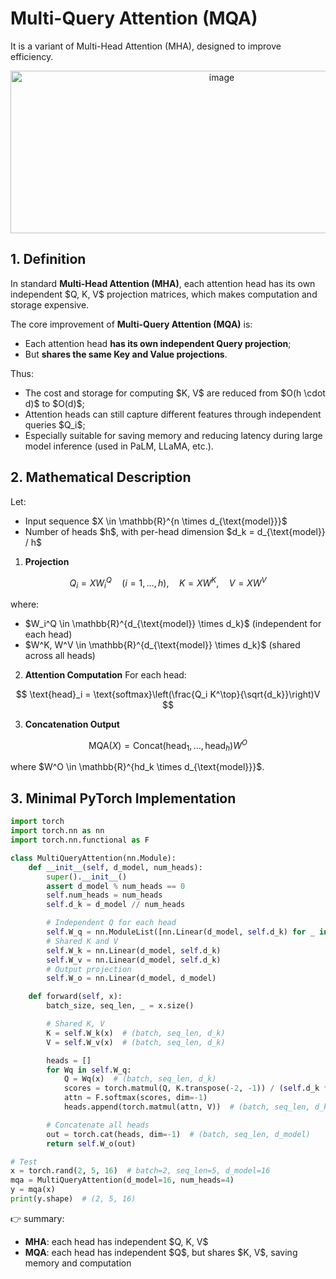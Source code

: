 # Multi-Query Attention (MQA)

It is a variant of Multi-Head Attention (MHA), designed to improve efficiency.
<div align="center">
<img width="660" height="260" alt="image" src="https://github.com/user-attachments/assets/27daf7ab-99a9-4cf7-853c-682ac6baf531" />
</div>

## 1. Definition

In standard **Multi-Head Attention (MHA)**, each attention head has its own independent \$Q, K, V\$ projection matrices, which makes computation and storage expensive.

The core improvement of **Multi-Query Attention (MQA)** is:

* Each attention head **has its own independent Query projection**;
* But **shares the same Key and Value projections**.

Thus:

* The cost and storage for computing \$K, V\$ are reduced from \$O(h \cdot d)\$ to \$O(d)\$;
* Attention heads can still capture different features through independent queries \$Q\_i\$;
* Especially suitable for saving memory and reducing latency during large model inference (used in PaLM, LLaMA, etc.).


## 2. Mathematical Description

Let:

* Input sequence \$X \in \mathbb{R}^{n \times d\_{\text{model}}}\$
* Number of heads \$h\$, with per-head dimension \$d\_k = d\_{\text{model}} / h\$

1. **Projection**

$$
Q_i = X W_i^Q \quad (i=1,\dots,h), \quad K = X W^K, \quad V = X W^V
$$

where:

* \$W\_i^Q \in \mathbb{R}^{d\_{\text{model}} \times d\_k}\$ (independent for each head)
* \$W^K, W^V \in \mathbb{R}^{d\_{\text{model}} \times d\_k}\$ (shared across all heads)

2. **Attention Computation**
   For each head:

$$
\text{head}_i = \text{softmax}\left(\frac{Q_i K^\top}{\sqrt{d_k}}\right)V
$$

3. **Concatenation Output**

$$
\text{MQA}(X) = \text{Concat}(\text{head}_1,\dots,\text{head}_h) W^O
$$

where \$W^O \in \mathbb{R}^{hd\_k \times d\_{\text{model}}}\$.

## 3. Minimal PyTorch Implementation

```python
import torch
import torch.nn as nn
import torch.nn.functional as F

class MultiQueryAttention(nn.Module):
    def __init__(self, d_model, num_heads):
        super().__init__()
        assert d_model % num_heads == 0
        self.num_heads = num_heads
        self.d_k = d_model // num_heads

        # Independent Q for each head
        self.W_q = nn.ModuleList([nn.Linear(d_model, self.d_k) for _ in range(num_heads)])
        # Shared K and V
        self.W_k = nn.Linear(d_model, self.d_k)
        self.W_v = nn.Linear(d_model, self.d_k)
        # Output projection
        self.W_o = nn.Linear(d_model, d_model)

    def forward(self, x):
        batch_size, seq_len, _ = x.size()

        # Shared K, V
        K = self.W_k(x)  # (batch, seq_len, d_k)
        V = self.W_v(x)  # (batch, seq_len, d_k)

        heads = []
        for Wq in self.W_q:
            Q = Wq(x)  # (batch, seq_len, d_k)
            scores = torch.matmul(Q, K.transpose(-2, -1)) / (self.d_k ** 0.5)
            attn = F.softmax(scores, dim=-1)
            heads.append(torch.matmul(attn, V))  # (batch, seq_len, d_k)

        # Concatenate all heads
        out = torch.cat(heads, dim=-1)  # (batch, seq_len, d_model)
        return self.W_o(out)

# Test
x = torch.rand(2, 5, 16)  # batch=2, seq_len=5, d_model=16
mqa = MultiQueryAttention(d_model=16, num_heads=4)
y = mqa(x)
print(y.shape)  # (2, 5, 16)
```

👉 summary:

* **MHA**: each head has independent \$Q, K, V\$
* **MQA**: each head has independent \$Q\$, but shares \$K, V\$, saving memory and computation

